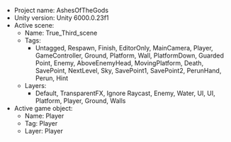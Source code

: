 <!-- UNITY CODE ASSIST INSTRUCTIONS START -->
- Project name: AshesOfTheGods
- Unity version: Unity 6000.0.23f1
- Active scene:
  - Name: True_Third_scene
  - Tags:
    - Untagged, Respawn, Finish, EditorOnly, MainCamera, Player, GameController, Ground, Platform, Wall, PlatformDown, Guarded Point, Enemy, AboveEnemyHead, MovingPlatform, Death, SavePoint, NextLevel, Sky, SavePoint1, SavePoint2, PerunHand, Perun, Hint
  - Layers:
    - Default, TransparentFX, Ignore Raycast, Enemy, Water, UI, UI, Platform, Player, Ground, Walls
- Active game object:
  - Name: Player
  - Tag: Player
  - Layer: Player
<!-- UNITY CODE ASSIST INSTRUCTIONS END -->